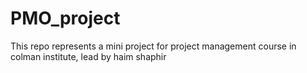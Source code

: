 # PMO_project
This repo represents a mini project for project management course in colman institute, lead by haim shaphir
